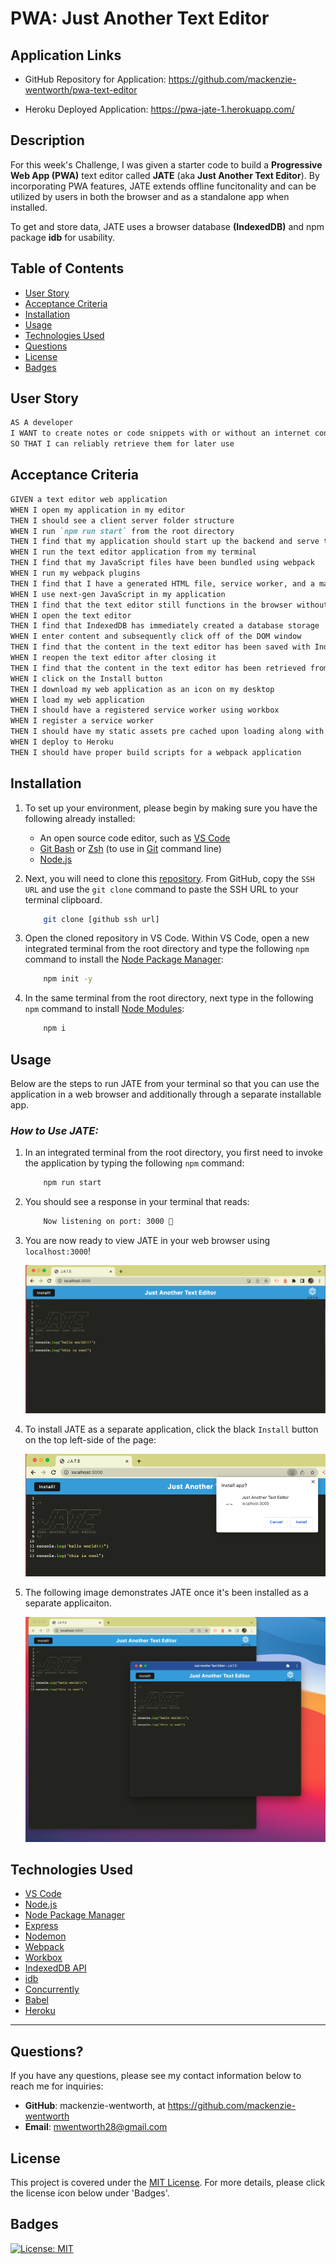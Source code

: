 # PWA: Just Another Text Editor

## Application Links

* GitHub Repository for Application: https://github.com/mackenzie-wentworth/pwa-text-editor

* Heroku Deployed Application: https://pwa-jate-1.herokuapp.com/

## Description

For this week's Challenge, I was given a starter code to build a **Progressive Web App (PWA)** text editor called **JATE** (aka **Just Another Text Editor**). By incorporating PWA features, JATE extends offline funcitonality and can be utilized by users in both the browser and as a standalone app when installed. 

To get and store data, JATE uses a browser database **(IndexedDB)** and npm package **idb** for usability.

## Table of Contents

- [User Story](#user-story)
- [Acceptance Criteria](#acceptance-criteria)
- [Installation](#installation)
- [Usage](#usage)
- [Technologies Used](#technologies-used)
- [Questions](#questions)
- [License](#license)
- [Badges](#badges)

## User Story

```md
AS A developer
I WANT to create notes or code snippets with or without an internet connection
SO THAT I can reliably retrieve them for later use
```

## Acceptance Criteria

```md
GIVEN a text editor web application
WHEN I open my application in my editor
THEN I should see a client server folder structure
WHEN I run `npm run start` from the root directory
THEN I find that my application should start up the backend and serve the client
WHEN I run the text editor application from my terminal
THEN I find that my JavaScript files have been bundled using webpack
WHEN I run my webpack plugins
THEN I find that I have a generated HTML file, service worker, and a manifest file
WHEN I use next-gen JavaScript in my application
THEN I find that the text editor still functions in the browser without errors
WHEN I open the text editor
THEN I find that IndexedDB has immediately created a database storage
WHEN I enter content and subsequently click off of the DOM window
THEN I find that the content in the text editor has been saved with IndexedDB
WHEN I reopen the text editor after closing it
THEN I find that the content in the text editor has been retrieved from our IndexedDB
WHEN I click on the Install button
THEN I download my web application as an icon on my desktop
WHEN I load my web application
THEN I should have a registered service worker using workbox
WHEN I register a service worker
THEN I should have my static assets pre cached upon loading along with subsequent pages and static assets
WHEN I deploy to Heroku
THEN I should have proper build scripts for a webpack application
```

## Installation

1. To set up your environment, please begin by making sure you have the following already installed:

    * An open source code editor, such as [VS Code](https://code.visualstudio.com/)
    * [Git Bash](https://www.educative.io/answers/how-to-install-git-bash-in-windows) or [Zsh](https://github.com/ohmyzsh/ohmyzsh/wiki/Installing-ZSH) (to use in [Git](https://github.com/git-guides/install-git) command line)
    * [Node.js](https://nodejs.org/en)

2. Next, you will need to clone this [repository](https://github.com/mackenzie-wentworth/pwa-text-editor). From GitHub, copy the `SSH URL` and use the `git clone` command to paste the SSH URL to your terminal clipboard. 

    ```bash
        git clone [github ssh url]
    ```

3. Open the cloned repository in VS Code. Within VS Code, open a new integrated terminal from the root directory and type the following `npm` command to install the [Node Package Manager](https://www.npmjs.com/):

    ```bash
        npm init -y
    ```

4. In the same terminal from the root directory, next type in the following `npm` command to install [Node Modules](https://docs.npmjs.com/cli/v8/commands/npm-install):

    ```bash
        npm i
    ```

## Usage

Below are the steps to run JATE from your terminal so that you can use the application in a web browser and additionally through a separate installable app.

### *How to Use JATE:*
1. In an integrated terminal from the root directory, you first need to invoke the application by typing the following `npm` command:

    ```bash
        npm run start
    ```

2. You should see a response in your terminal that reads:

    ```bash
        Now listening on port: 3000 🚀
    ```

3. You are now ready to view JATE in your web browser using `localhost:3000`!

    ![An image of the JATE application in the browser.](./assets/images/jate-browser.png)

4. To install JATE as a separate application, click the black `Install` button on the top left-side of the page:

    ![An image showing how to install JATE as a separate application.](./assets/images/jate-click-install.png)

5. The following image demonstrates JATE once it's been installed as a separate applicaiton. 

    ![An image of JATE as a separate application once a user has installed it.](./assets/images/jate-installed-app.png)

## Technologies Used

* [VS Code](https://code.visualstudio.com/)
* [Node.js](https://nodejs.org/en)
* [Node Package Manager](https://www.npmjs.com/)
* [Express](https://expressjs.com/)
* [Nodemon](https://www.npmjs.com/package/nodemon)
* [Webpack](https://webpack.js.org/guides/getting-started/)
* [Workbox](https://developer.chrome.com/docs/workbox/the-ways-of-workbox/#using-a-bundler)
* [IndexedDB API](https://developer.mozilla.org/en-US/docs/Web/API/IndexedDB_API)
* [idb](https://www.npmjs.com/package/idb)
* [Concurrently](https://www.npmjs.com/package/concurrently)
* [Babel](https://babeljs.io/docs/)
* [Heroku](https://www.heroku.com/)
---

## Questions?

If you have any questions, please see my contact information below to reach me for inquiries:
* **GitHub**: mackenzie-wentworth, at https://github.com/mackenzie-wentworth
* **Email**: mwentworth28@gmail.com

## License

This project is covered under the [MIT License](./LICENSE). For more details, please click the license icon below under 'Badges'.

## Badges
[![License: MIT](https://img.shields.io/badge/License-MIT-yellow.svg)](https://opensource.org/licenses/MIT)